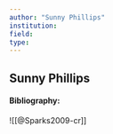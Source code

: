 ```yaml
---
author: "Sunny Phillips"
institution:
field:
type:
---
```


## Sunny Phillips
#### Bibliography:

![[@Sparks2009-cr]]
